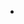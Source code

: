 -
<!-- [![ITDarkUFO's Github Stats](https://github-readme-stats.vercel.app/api?username=itdarkufo)](https://github.com/anuraghazra/github-readme-stats) -->
